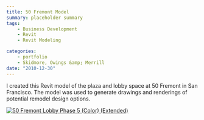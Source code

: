```yaml
---
title: 50 Fremont Model
summary: placeholder summary
tags:
    - Business Development
    - Revit
    - Revit Modeling

categories:
    - portfolio
    - Skidmore, Owings &amp; Merrill
date: "2010-12-30"
---
```


I created this Revit model of the plaza and lobby space at 50 Fremont in San Francisco. The model was used to generate drawings and renderings of potential remodel design options.

[![](http://www.ericanastas.com/wp-content/uploads/2012/04/50-Fremont-Lobby-Phase-5-Color-Extended-636x421.jpg "50 Fremont Lobby Phase 5 (Color) (Extended)")](50-Fremont-Lobby-Phase-5-Color-Extended.jpg)
